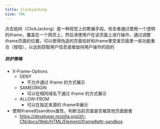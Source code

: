 ```yaml
---
title: Clickjacking
size: 766
---
```

点击劫持（ClickJacking）是一种视觉上的欺骗手段，攻击者通过使用一个透明的iframe，覆盖在一个网页上，然后诱使用户在该页面上进行操作，通过调整iframe页面的位置，可以使得伪造的页面恰好和iframe里受害页面里一些功能重合（按钮），以达到窃取用户信息或者劫持用户操作的目的

##### 防护策略

- X-Frame-Options
  - DENY
    - 不允许通过 iframe 的方式展示
  - SAMEORIGIN
    - 可以在相同域名下通过 iframe 的方式展示
  - ALLOW-FROM
    - 可以在指定来源的 iframe中展示
- 使用iframe的sandbox属性，判断当前页面是否被其他页面嵌套
  - https://developer.mozilla.org/zh-CN/docs/Web/HTML/Element/iframe#attr-sandbox
